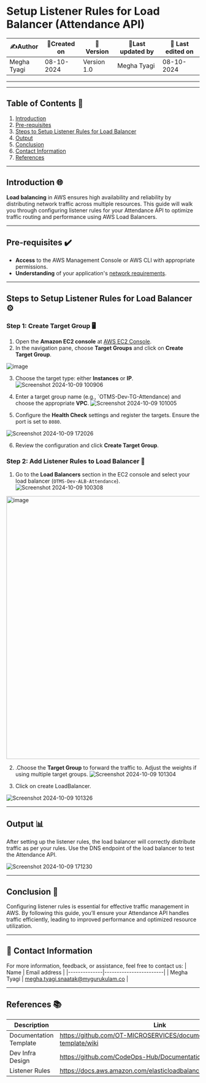 # **Setup Listener Rules for Load Balancer (Attendance API)**


| ✍️Author      | 📅Created on  |📌 Version    | 📝Last updated by |📅 Last edited on |
|-------------|-------------|------------|-----------------|----------------|
| Megha Tyagi | 08-10-2024  | Version 1.0  | Megha Tyagi     | 08-10-2024     |

---
---

## **Table of Contents** 📑
1. [Introduction](#Introduction)
2. [Pre-requisites](#Pre-requisites)
3. [Steps to Setup Listener Rules for Load Balancer](#Steps-to-setup-Listener-Rules-for-Load-Balancer)
4. [Output](#Output)
5. [Conclusion](#Conclusion)
6. [Contact Information](#Contact-Information)
7. [References](#References)

---

## **Introduction** 🌐
**Load balancing** in AWS ensures high availability and reliability by distributing network traffic across multiple resources. This guide will walk you through configuring listener rules for your Attendance API to optimize traffic routing and performance using AWS Load Balancers.

---

## **Pre-requisites** ✔️
- **Access** to the AWS Management Console or AWS CLI with appropriate permissions.
- **Understanding** of your application's [network requirements](https://github.com/mygurukulam-p10/Documentation-P10-Snaatak/blob/main/Cloud%20Infra%20Design/Cloud%20Infra%20Design%2030K%20feet/Readme.md).

---

## **Steps to Setup Listener Rules for Load Balancer** ⚙️

### **Step 1: Create Target Group** 🖥️
1. Open the **Amazon EC2 console** at [AWS EC2 Console](https://console.aws.amazon.com/ec2/).
2. In the navigation pane, choose **Target Groups** and click on **Create Target Group**.

 ![image](https://github.com/user-attachments/assets/f95a951b-479b-40d0-ae5e-8e4d29a55f68)
  
3. Choose the target type: either **Instances** or **IP**.
![Screenshot 2024-10-09 100906](https://github.com/user-attachments/assets/ec4703e6-a285-44a4-ae90-ce894b9a8e0b)


4. Enter a target group name (e.g., `OTMS-Dev-TG-Attendance) and choose the appropriate **VPC**.
![Screenshot 2024-10-09 101005](https://github.com/user-attachments/assets/3fdfbad7-88cf-4bb8-8ae8-0fb4e0836f12)



  
5. Configure the **Health Check** settings and register the targets. Ensure the port is set to `8080`.

![Screenshot 2024-10-09 172026](https://github.com/user-attachments/assets/e5260f21-1000-46a3-878c-7254d08b423f)



6. Review the configuration and click **Create Target Group**.

### **Step 2: Add Listener Rules to Load Balancer** 🔄
1. Go to the **Load Balancers** section in the EC2 console and select your load balancer (`OTMS-Dev-ALB-Attendance`).
![Screenshot 2024-10-09 100308](https://github.com/user-attachments/assets/abf97acc-2882-4352-87f6-3a5d3dc0e958)

<img width="686" alt="image" src="https://github.com/user-attachments/assets/cd7a4b02-86e8-4075-b0a4-e7728285c930">


 
 2. .Choose the **Target Group** to forward the traffic to. Adjust the weights if using multiple target groups.
 ![Screenshot 2024-10-09 101304](https://github.com/user-attachments/assets/0dc3183e-1994-4d2b-83f9-061af19596d9)

   
3. Click on create LoadBalancer.

![Screenshot 2024-10-09 101326](https://github.com/user-attachments/assets/21c99bf4-82b2-4c0a-b933-c8ae5aa2e6fd)

---

## **Output** 📊
After setting up the listener rules, the load balancer will correctly distribute traffic as per your rules. Use the DNS endpoint of the load balancer to test the Attendance API.

![Screenshot 2024-10-09 171230](https://github.com/user-attachments/assets/70db2393-748f-4089-8a32-9970fa39c091)



---

## **Conclusion** 🎯
Configuring listener rules is essential for effective traffic management in AWS. By following this guide, you’ll ensure your Attendance API handles traffic efficiently, leading to improved performance and optimized resource utilization.

---


##  📧 Contact Information
For more information, feedback, or assistance, feel free to contact us:
| Name         | Email address          |
|--------------|------------------------|
| Megha Tyagi  | megha.tyagi.snaatak@mygurukulam.co  |

---

## **References** 📚

| Description               | Link                                                                 |
| --------------------------| -------------------------------------------------------------------- |
| Documentation Template     | https://github.com/OT-MICROSERVICES/documentation-template/wiki     |
| Dev Infra Design           | https://github.com/CodeOps-Hub/Documentation/blob/main/...          |
| Listener Rules             | https://docs.aws.amazon.com/elasticloadbalancing/latest/application |

